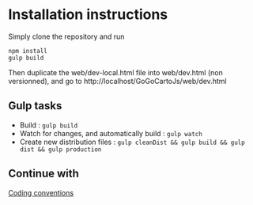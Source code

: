 Installation instructions
=======================

Simply clone the repository and run
```
npm install
gulp build
```
Then duplicate the web/dev-local.html file into web/dev.html (non versionned), and go to
http://localhost/GoGoCartoJs/web/dev.html

Gulp tasks
----------

- Build : `gulp build`
- Watch for changes, and automatically build : `gulp watch`
- Create new distribution files : `gulp cleanDist && gulp build && gulp dist && gulp production`


Continue with
----
[Coding conventions](2-Coding-conventions.md)

